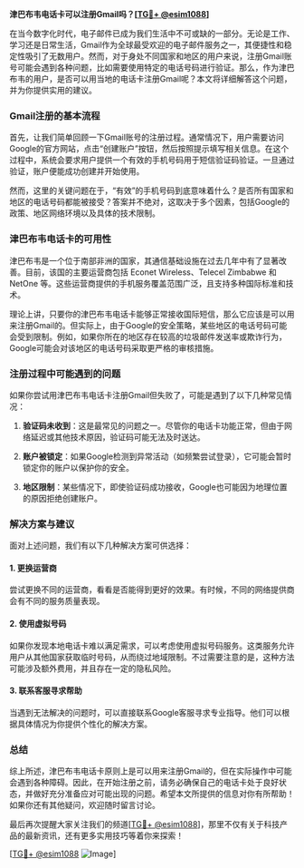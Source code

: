 **津巴布韦电话卡可以注册Gmail吗？[[TG💪+ @esim1088](https://t.me/s/esim1088)]**

在当今数字化时代，电子邮件已成为我们生活中不可或缺的一部分。无论是工作、学习还是日常生活，Gmail作为全球最受欢迎的电子邮件服务之一，其便捷性和稳定性吸引了无数用户。然而，对于身处不同国家和地区的用户来说，注册Gmail账号可能会遇到各种问题，比如需要使用特定的电话号码进行验证。那么，作为津巴布韦的用户，是否可以用当地的电话卡注册Gmail呢？本文将详细解答这个问题，并为你提供实用的建议。

### Gmail注册的基本流程

首先，让我们简单回顾一下Gmail账号的注册过程。通常情况下，用户需要访问Google的官方网站，点击“创建账户”按钮，然后按照提示填写相关信息。在这个过程中，系统会要求用户提供一个有效的手机号码用于短信验证码验证。一旦通过验证，账户便能成功创建并开始使用。

然而，这里的关键问题在于，“有效”的手机号码到底意味着什么？是否所有国家和地区的电话号码都能被接受？答案并不绝对，这取决于多个因素，包括Google的政策、地区网络环境以及具体的技术限制。

### 津巴布韦电话卡的可用性

津巴布韦是一个位于南部非洲的国家，其通信基础设施在过去几年中有了显著改善。目前，该国的主要运营商包括 Econet Wireless、Telecel Zimbabwe 和 NetOne 等。这些运营商提供的手机服务覆盖范围广泛，且支持多种国际标准和技术。

理论上讲，只要你的津巴布韦电话卡能够正常接收国际短信，那么它应该是可以用来注册Gmail的。但实际上，由于Google的安全策略，某些地区的电话号码可能会受到限制。例如，如果你所在的地区存在较高的垃圾邮件发送率或欺诈行为，Google可能会对该地区的电话号码采取更严格的审核措施。

### 注册过程中可能遇到的问题

如果你尝试用津巴布韦电话卡注册Gmail但失败了，可能是遇到了以下几种常见情况：

1. **验证码未收到**：这是最常见的问题之一。尽管你的电话卡功能正常，但由于网络延迟或其他技术原因，验证码可能无法及时送达。
   
2. **账户被锁定**：如果Google检测到异常活动（如频繁尝试登录），它可能会暂时锁定你的账户以保护你的安全。

3. **地区限制**：某些情况下，即使验证码成功接收，Google也可能因为地理位置的原因拒绝创建账户。

### 解决方案与建议

面对上述问题，我们有以下几种解决方案可供选择：

#### 1. 更换运营商
尝试更换不同的运营商，看看是否能得到更好的效果。有时候，不同的网络提供商会有不同的服务质量表现。

#### 2. 使用虚拟号码
如果你发现本地电话卡难以满足需求，可以考虑使用虚拟号码服务。这类服务允许用户从其他国家获取临时号码，从而绕过地域限制。不过需要注意的是，这种方法可能涉及额外费用，并且存在一定的隐私风险。

#### 3. 联系客服寻求帮助
当遇到无法解决的问题时，可以直接联系Google客服寻求专业指导。他们可以根据具体情况为你提供个性化的解决方案。

### 总结

综上所述，津巴布韦电话卡原则上是可以用来注册Gmail的，但在实际操作中可能会遇到各种障碍。因此，在开始注册之前，请务必确保自己的电话卡处于良好状态，并做好充分准备应对可能出现的问题。希望本文所提供的信息对你有所帮助！如果你还有其他疑问，欢迎随时留言讨论。

最后再次提醒大家关注我们的频道[[TG💪+ @esim1088](https://t.me/s/esim1088)]，那里不仅有关于科技产品的最新资讯，还有更多实用技巧等着你来探索！

[[TG💪+ @esim1088](https://t.me/s/esim1088) ![Image](https://i.postimg.cc/4NQfJmqS/Snipaste-2025-05-13-00-14-12.png)]